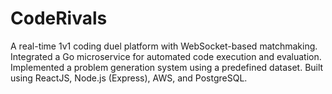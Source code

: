 # CodeRivals
A real-time 1v1 coding duel platform with WebSocket-based
 matchmaking. Integrated a Go microservice for automated code execution and
 evaluation. Implemented a problem generation system using a
 predefined dataset. Built using ReactJS, Node.js (Express), AWS, and
 PostgreSQL.
